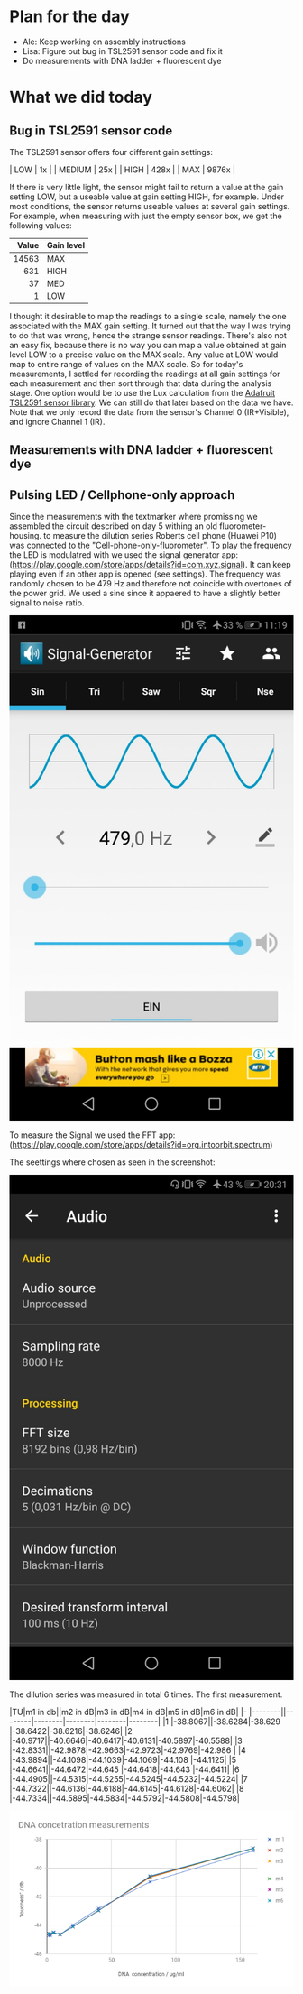 # Plan for the day

* Ale: Keep working on assembly instructions
* Lisa: Figure out bug in TSL2591 sensor code and fix it
* Do measurements with DNA ladder + fluorescent dye

# What we did today

## Bug in TSL2591 sensor code

The TSL2591 sensor offers four different gain settings:

| LOW    | 1x    |
| MEDIUM | 25x   |
| HIGH   | 428x  |
| MAX    | 9876x |

If there is very little light, the sensor might fail to return a value at the gain setting LOW, but a useable value at gain setting HIGH, for example. Under most conditions, the sensor returns useable values at several gain settings.
For example, when measuring with just the empty sensor box, we get the following values:

| Value | Gain level |
| -----:| ---------- |
| 14563 | MAX        |
| 631   | HIGH       |
| 37    | MED        |
| 1     | LOW        |

I thought it desirable to map the readings to a single scale, namely the one associated with the MAX gain setting. It turned out that the way I was trying to do that was wrong, hence the strange sensor readings. There's also not an easy fix, because there is no way you can map a value obtained at gain level LOW to a precise value on the MAX scale. Any value at LOW would map to entire range of values on the MAX scale.
So for today's measurements, I settled for recording the readings at all gain settings for each measurement and then sort through that data during the analysis stage.
One option would be to use the Lux calculation from the [Adafruit TSL2591 sensor library](https://github.com/adafruit/Adafruit_TSL2591_Library/blob/master/Adafruit_TSL2591.cpp). We can still do that later based on the data we have.
Note that we only record the data from the sensor's Channel 0 (IR+Visible), and ignore Channel 1 (IR).

## Measurements with DNA ladder + fluorescent dye


## Pulsing LED / Cellphone-only approach

Since the measurements with the textmarker where promissing we assembled the circuit described on day 5 withing an old fluorometer-housing. 
to measure the dilution series Roberts cell phone (Huawei P10) was connected to the "Cell-phone-only-fluorometer". To play the frequency the LED is modulatred with we used the signal generator app:(https://play.google.com/store/apps/details?id=com.xyz.signal). It can keep playing even if an other app is opened (see settings). 
The frequency was randomly chosen to be 479 Hz and therefore not coincide with overtones of the power grid. We used a sine since it appaered to have a slightly better signal to noise ratio.

![alt text](https://raw.githubusercontent.com/diy-fluorometer/aolw2018-capetown/master/sketches/Screenshot_20180425-111908.jpg "settings in the signal generator app to modulate the LED")

To measure the Signal we used the FFT app: (https://play.google.com/store/apps/details?id=org.intoorbit.spectrum)

The seettings where chosen as seen in the screenshot:

![alt text](https://raw.githubusercontent.com/diy-fluorometer/aolw2018-capetown/master/sketches/Screenshot_20180423-203127.jpg "settings in the spectroid app to meassure the fluorescence signal")

The dilution series was measured in total 6 times. The first measurement.


|TU|m1 in db||m2 in dB|m3 in dB|m4 in dB|m5 in dB|m6 in dB|
|- |--------||--------|--------|--------|--------|--------|
|1 |-38.8067||-38.6284|-38.629 |-38.6422|-38.6216|-38.6246|
|2 |-40.9717||-40.6646|-40.6417|-40.6131|-40.5897|-40.5588|
|3 |-42.8331||-42.9878|-42.9663|-42.9723|-42.9769|-42.986 |
|4 |-43.9894||-44.1098|-44.1039|-44.1069|-44.108 |-44.1125|
|5 |-44.6641||-44.6472|-44.645 |-44.6418|-44.643 |-44.6411|
|6 |-44.4905||-44.5315|-44.5255|-44.5245|-44.5232|-44.5224|
|7 |-44.7322||-44.6136|-44.6188|-44.6145|-44.6128|-44.6062|
|8 |-44.7334||-44.5895|-44.5834|-44.5792|-44.5808|-44.5798|

![alt text](https://raw.githubusercontent.com/diy-fluorometer/aolw2018-capetown/master/sketches/chart_dna_cell.png "loudnes of the 479 Hz peak in dependence of the DNA concentration ")
